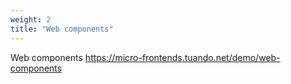 ```yaml
---
weight: 2
title: "Web components"
---
```


Web components
https://micro-frontends.tuando.net/demo/web-components